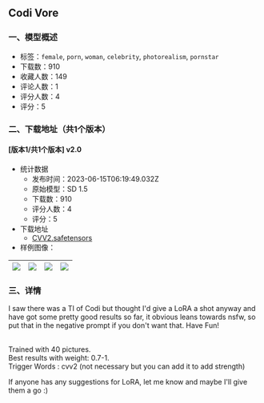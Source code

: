 ## Codi Vore
### 一、模型概述

- 标签：`female`, `porn`, `woman`, `celebrity`, `photorealism`, `pornstar`
- 下载数：910
- 收藏人数：149
- 评论人数：1
- 评分人数：4
- 评分：5

### 二、下载地址（共1个版本）

#### [版本1/共1个版本] v2.0

- 统计数据
  - 发布时间：2023-06-15T06:19:49.032Z
  - 原始模型：SD 1.5
  - 下载数：910
  - 评分人数：4
  - 评分：5
- 下载地址
  - [CVV2.safetensors](https://civitai.com/api/download/models/65930)
- 样例图像：

| <img src="https://image.civitai.com/xG1nkqKTMzGDvpLrqFT7WA/61d38ab8-49a2-4b94-9305-a4257441ccc5/width=450/731002.jpeg" /> | <img src="https://image.civitai.com/xG1nkqKTMzGDvpLrqFT7WA/d28fef0e-a539-4ffc-87ac-d3494a661934/width=450/731006.jpeg" /> | <img src="https://image.civitai.com/xG1nkqKTMzGDvpLrqFT7WA/e4c45008-be5b-42d4-b707-4a380de6b55a/width=450/731005.jpeg" /> | <img src="https://image.civitai.com/xG1nkqKTMzGDvpLrqFT7WA/60ce5b9b-836b-4a04-975f-2534fffef792/width=450/731003.jpeg" /> |
| ---- | ---- | ---- | ---- |


### 三、详情
<p>I saw there was a TI of Codi but thought I'd give a LoRA a shot anyway and have got some pretty good results so far, it obvious leans towards nsfw, so put that in the negative prompt if you don't want that. Have Fun!</p><p> <br />Trained with 40 pictures.<br />Best results with weight: 0.7-1.<br />Trigger Words : cvv2 (not necessary but you can add it to add strength)<br /></p><p>If anyone has any suggestions for LoRA, let me know and maybe I'll give them a go :)</p>